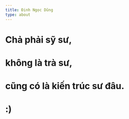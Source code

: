 ```yaml
---
title: Đinh Ngọc Dũng
type: about
---
```


# Chả phải sỹ sư, 
# không là trà sư,
# cũng có là kiến trúc sư đâu.
# :)